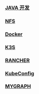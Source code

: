 ### <a href="https://renlm.github.io/doc/JAVA.html" target="_blank">JAVA 开发</a>  
### <a href="https://renlm.github.io/doc/NFS.html" target="_blank">NFS</a>  
### <a href="https://renlm.github.io/doc/DOCKER.html" target="_blank">Docker</a>  
### <a href="https://renlm.github.io/doc/K3S.html" target="_blank">K3S</a>  
### <a href="https://renlm.github.io/doc/RANCHER.html" target="_blank">RANCHER</a>  
### <a href="https://renlm.github.io/doc/KubeConfig.html" target="_blank">KubeConfig</a>  
### <a href="https://renlm.github.io/doc/MYGRAPH.html" target="_blank">MYGRAPH</a>  
